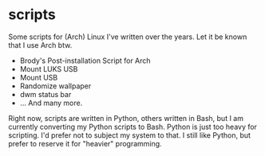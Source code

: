 # scripts
Some scripts for (Arch) Linux I've written over the years. Let it be known that I use Arch btw.

- Brody's Post-installation Script for Arch
- Mount LUKS USB
- Mount USB
- Randomize wallpaper
- dwm status bar
- ... And many more.

Right now, scripts are written in Python, others written in Bash, but I am currently converting my Python scripts to Bash. Python is just too heavy for scripting. I'd prefer not to subject my system to that. I still like Python, but prefer to reserve it for "heavier" programming.
